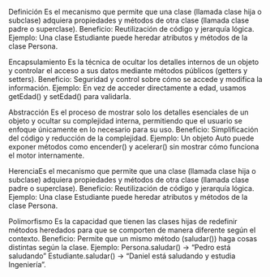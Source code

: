Definición
Es el mecanismo que permite que una clase (llamada clase hija o subclase) adquiera propiedades y métodos de otra clase (llamada clase padre o superclase). Beneficio: Reutilización de código y jerarquía lógica. Ejemplo: Una clase Estudiante puede heredar atributos y métodos de la clase Persona.

Encapsulamiento
Es la técnica de ocultar los detalles internos de un objeto y controlar el acceso a sus datos mediante métodos públicos (getters y setters). Beneficio: Seguridad y control sobre cómo se accede y modifica la información. Ejemplo: En vez de acceder directamente a edad, usamos getEdad() y setEdad() para validarla.

Abstracción
Es el proceso de mostrar solo los detalles esenciales de un objeto y ocultar su complejidad interna, permitiendo que el usuario se enfoque únicamente en lo necesario para su uso.
Beneficio: Simplificación del código y reducción de la complejidad.
Ejemplo:
Un objeto Auto puede exponer métodos como encender() y acelerar() sin mostrar cómo funciona el motor internamente.

HerenciaEs el mecanismo que permite que una clase (llamada clase hija o subclase) adquiera propiedades y métodos de otra clase (llamada clase padre o superclase).
Beneficio: Reutilización de código y jerarquía lógica.
Ejemplo:
Una clase Estudiante puede heredar atributos y métodos de la clase Persona.

Polimorfismo
Es la capacidad que tienen las clases hijas de redefinir métodos heredados para que se comporten de manera diferente según el contexto.
Beneficio: Permite que un mismo método (saludar()) haga cosas distintas según la clase.
Ejemplo:
Persona.saludar() → “Pedro está saludando”
Estudiante.saludar() → “Daniel está saludando y estudia Ingeniería”.
